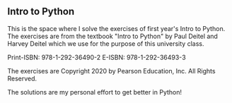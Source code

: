 ## Intro to Python

This is the space where I solve the exercises of first year's Intro to Python. 
The exercises are from the textbook "Intro to Python" by  Paul Deitel and Harvey Deitel which we use for the purpose of this university class.

Print-ISBN: 978-1-292-36490-2
E-ISBN: 978-1-292-36493-3

The exercises are Copyright 2020 by Pearson Education, Inc. All Rights Reserved.

The solutions are my personal effort to get better in Python!

